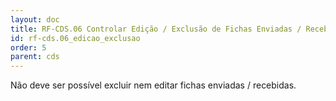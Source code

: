 ```yaml
---
layout: doc
title: RF-CDS.06 Controlar Edição / Exclusão de Fichas Enviadas / Recebidas
id: rf-cds.06_edicao_exclusao
order: 5
parent: cds
---
```


Não deve ser possível excluir nem editar fichas enviadas / recebidas.